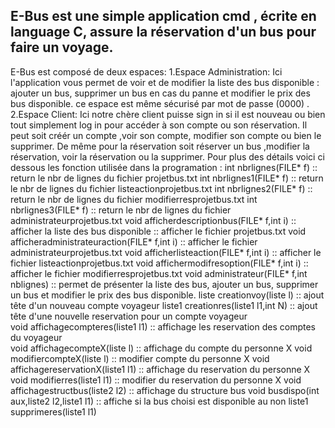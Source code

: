 E-Bus est une simple application cmd , écrite en language C, assure la réservation d'un bus pour faire un voyage. 
-------------------------------------------------------------------------------------------------------------------------------------------------------------------------------------------------------------------------------------------------------------------------------------------------------------------------
E-Bus est composé de deux espaces:
1.Espace Administration:
Ici l'application vous permet de voir et de modifier la liste des bus disponible : ajouter un bus, supprimer un bus en cas du panne et modifier le prix des bus disponible.
ce espace est même sécurisé par mot de passe (0000) .
2.Espace Client:
Ici notre chère client puisse sign in si il est nouveau ou bien tout simplement log in pour accéder à son compte ou son réservation.
Il peut soit créér un compte ,voir son compte, modifier son compte ou bien le supprimer.
De même pour la réservation soit réserver un bus ,modifier la réservation, voir la réservation ou la supprimer.
Pour plus des détails  voici ci dessous  les fonction utilisée dans la programation :
	int nbrlignes(FILE* f) :: return le nbr de lignes du fichier projetbus.txt
	int nbrlignes1(FILE* f) :: return le nbr de lignes du fichier listeactionprojetbus.txt
	int nbrlignes2(FILE* f) :: return le nbr de lignes du fichier modifierresprojetbus.txt
	int nbrlignes3(FILE* f) :: return le nbr de lignes du fichier administrateurprojetbus.txt
	void afficherdescriptionbus(FILE* f,int i) :: afficher la liste des bus disponible :: afficher le fichier projetbus.txt
	void afficheradministrateuraction(FILE* f,int i) :: afficher le fichier administrateurprojetbus.txt
	void afficherlisteaction(FILE* f,int i)   :: afficher le fichier listeactionprojetbus.txt
	void affichermodifresoption(FILE* f,int i)  :: afficher le fichier modifierresprojetbus.txt
	void administrateur(FILE* f,int nblignes) :: permet de présenter la liste des bus, ajouter un bus, supprimer un bus et modifier le prix des bus disponible.
	liste creationvoy(liste l) :: ajout tête d'un nouveau compte voyageur
	liste1 creationres(liste1 l1,int N) :: ajout tête d'une nouvelle reservation pour un compte voyageur  
	void affichagecompteres(liste1 l1) :: affichage les reservation des comptes du voyageur  
	void affichagecompteX(liste l) ::  affichage du compte du personne X
	void modifiercompteX(liste l) :: modifier compte du personne X
	void affichagereservationX(liste1 l1) ::  affichage du reservation du personne X
  void modifierres(liste1 l1) :: modifier du reservation du personne X
  void affichagestructbus(liste2 l2) :: affichage du structure bus
  void busdispo(int aux,liste2 l2,liste1 l1) :: affiche si la bus choisi est disponible au non
	liste1 supprimeres(liste1 l1)
